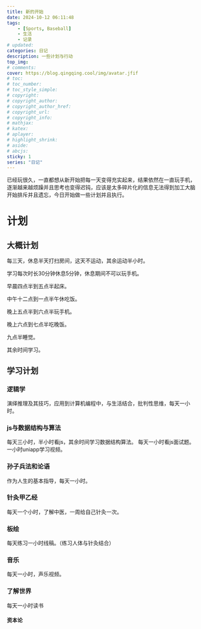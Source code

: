 ```yaml
---
title: 新的开始
date: 2024-10-12 06:11:48
tags: 
    - [Sports, Baseball]
    - 生活
    - 记录
# updated:
categories: 日记
description: 一些计划与行动
top_img:
# comments:
cover: https://blog.qingqing.cool/img/avatar.jfif
# toc:
# toc_number:
# toc_style_simple:
# copyright:
# copyright_author:
# copyright_author_href:
# copyright_url:
# copyright_info:
# mathjax:
# katex:
# aplayer:
# highlight_shrink:
# aside:
# abcjs:
sticky: 1
series: "日记"
---
```

已经玩很久，一直都想从新开始把每一天变得充实起来，结果依然在一直玩手机，逐渐越来越烦躁并且思考也变得迟钝，应该是太多碎片化的信息无法得到加工大脑开始排斥并且遗忘，今日开始做一些计划并且执行。

# 计划
## 大概计划
每三天，休息半天打扫房间，这天不运动，其余运动半小时。

学习每次时长30分钟休息5分钟，休息期间不可以玩手机。


早晨四点半到五点半起床。


中午十二点到一点半午休吃饭。

晚上五点半到六点半玩手机。

晚上六点到七点半吃晚饭。

九点半睡觉。

其余时间学习。

## 学习计划
### 逻辑学
演绎推理及其技巧，应用到计算机编程中，与生活结合，批判性思维，每天一小时。

### js与数据结构与算法
每天三小时，半小时看js，其余时间学习数据结构算法。
每天一小时看js面试题。
一小时uniapp学习视频。


### 孙子兵法和论语
作为人生的基本指导，每天一小时。

###  针灸甲乙经
每天一个小时，了解中医，一周给自己针灸一次。

### 板绘
每天练习一小时线稿。（练习人体与针灸结合）

### 音乐
每天一小时，声乐视频。

### 了解世界
每天一小时读书
#### 资本论

